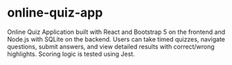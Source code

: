 # online-quiz-app
Online Quiz Application built with React and Bootstrap 5 on the frontend and Node.js with SQLite on the backend. Users can take timed quizzes, navigate questions, submit answers, and view detailed results with correct/wrong highlights. Scoring logic is tested using Jest.
